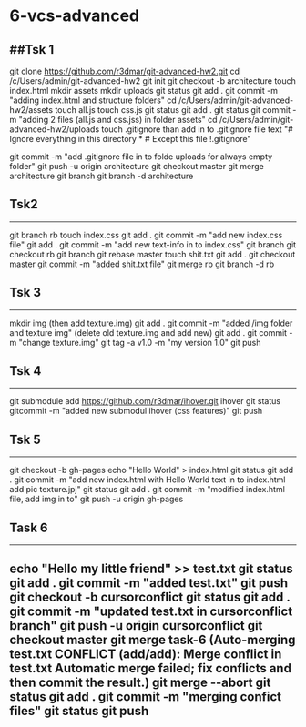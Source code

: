 # 6-vcs-advanced

##Tsk 1
--------
 git clone https://github.com/r3dmar/git-advanced-hw2.git
 cd /c/Users/admin/git-advanced-hw2
 git init
 git checkout -b architecture
 touch index.html
 mkdir assets
 mkdir uploads
 git status
 git add .
 git commit -m "adding index.html and structure folders"
 cd /c/Users/admin/git-advanced-hw2/assets
 touch all.js
 touch css.js
 git status
 git add . 
 git status
 git commit -m "adding 2 files (all.js and css.jss) in folder assets"
 cd /c/Users/admin/git-advanced-hw2/uploads
 touch .gitignore
	than add in to .gitignore file text 
		"# Ignore everything in this directory
		*
		# Except this file
		!.gitignore"

 git commit -m "add .gitignore file in to folde uploads for always empty folder"
 git push -u origin architecture
 git checkout master
 git merge architecture
 git branch
 git branch -d architecture



## Tsk2
-------
 git branch rb
 touch index.css
 git add .
 git commit -m "add new index.css file"
 git add .
 git commit -m "add new text-info in to index.css"
 git branch
 git checkout rb
 git branch
 git rebase master
 touch shit.txt
 git add .
 git checkout master
 git commit -m "added shit.txt file"
 git merge rb
 git branch -d rb


## Tsk 3
--------------
 mkdir img
 (then add texture.img)
 git add .
 git commit -m "added /img folder and texture img"
 (delete old texture.img and add new)
 git add . 
 git commit -m "change texture.img"
 git tag -a v1.0 -m "my version 1.0"
 git push 

## Tsk 4
-------------
 git submodule add https://github.com/r3dmar/ihover.git ihover 
 git status
 gitcommit -m "added new submodul ihover (css features)"
 git push 

## Tsk 5
-------------------
 git checkout -b gh-pages
 echo "Hello World" > index.html
 git status
 git add .
 git commit -m "add new index.html with Hello World text 
	in to index.html add pic texture.jpj"
 git status
 git add .
 git commit -m "modified index.html file, add img in to"
 git push -u origin gh-pages 

## Task 6
--------------
 echo "Hello my little friend" >> test.txt
 git status
 git add .
 git commit -m "added test.txt"
 git push
 git checkout -b cursorconflict
 git status
 git add .
 git commit -m "updated test.txt in cursorconflict branch"
 git push -u origin cursorconflict
 git checkout master
 git merge task-6 
	(Auto-merging test.txt
	CONFLICT (add/add): Merge conflict in test.txt
	Automatic merge failed; fix conflicts and then commit the result.)
 git merge --abort
 git status
 git add .
 git commit -m "merging confict files"
 git status
 git push
 -------------------


